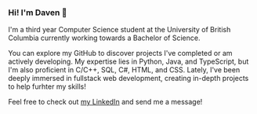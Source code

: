 ### Hi! I'm Daven 👋 

I'm a third year Computer Science student at the University of British Columbia currently working towards a Bachelor of Science.

You can explore my GitHub to discover projects I've completed or am actively developing. My expertise lies in Python, Java, and TypeScript, but I'm also proficient in C/C++, SQL, C#, HTML, and CSS. Lately, I've been deeply immersed in fullstack web development, creating in-depth projects to help furhter my skills!

Feel free to check out [my LinkedIn](https://www.linkedin.com/in/davenfroberg/) and send me a message!
